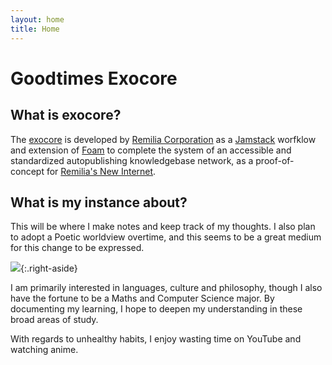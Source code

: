 ```yaml
---
layout: home
title: Home
---
```


# Goodtimes Exocore
## What is exocore?
The [exocore](https://exocore.netlify.app/) is developed by [Remilia Corporation](https://remilia.org) as a [Jamstack](https://jamstack.org/) worfklow and extension of [Foam](https://github.com/foambubble/foam) to complete the system of an accessible and standardized autopublishing knowledgebase network, as a proof-of-concept for [Remilia's New Internet](https://mirror.xyz/charlemagnefang.eth/831rVsd2Z7cjxnBAw118gW8MylKibfC2AeJ6YUHiAvA).

## What is my instance about?
This will be where I make notes and keep track of my thoughts. I also plan to adopt a Poetic worldview overtime, and this seems to be a great medium for this change to be expressed.

![](/images/girl-online.png){:.right-aside}

I am primarily interested in languages, culture and philosophy, though I also have the fortune to be a Maths and Computer Science major. By documenting my learning, I hope to deepen my understanding in these broad areas of study.

With regards to unhealthy habits, I enjoy wasting time on YouTube and watching anime.

